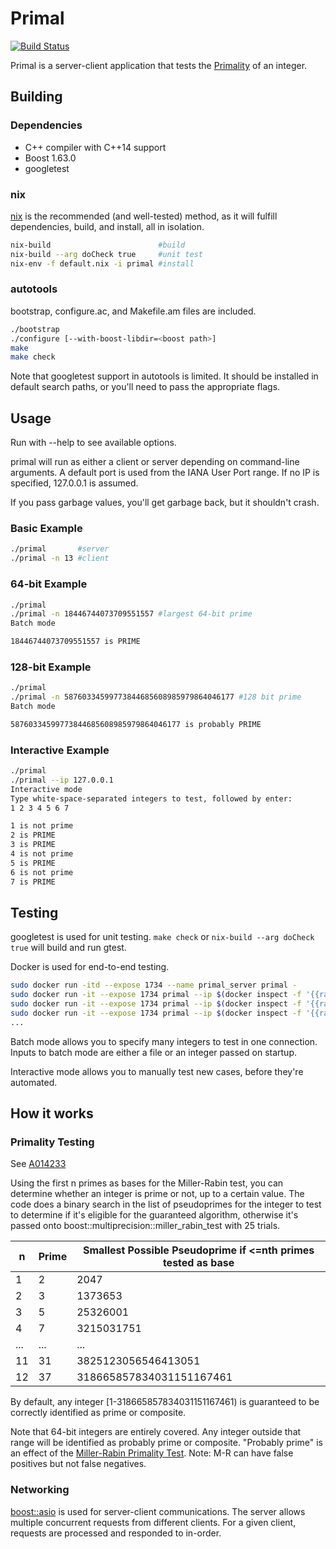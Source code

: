 # Primal
[![Build Status](https://travis-ci.org/aschult5/primal.svg?branch=master)](https://travis-ci.org/aschult5/primal)


Primal is a server-client application that tests the [Primality] of an integer.

## Building
### Dependencies
* C++ compiler with C++14 support
* Boost 1.63.0
* googletest

### nix
[nix] is the recommended (and well-tested) method, as it will fulfill dependencies, build, and install, all in isolation.
```sh
nix-build                        #build
nix-build --arg doCheck true     #unit test
nix-env -f default.nix -i primal #install
```

### autotools
bootstrap, configure.ac, and Makefile.am files are included.
```sh
./bootstrap
./configure [--with-boost-libdir=<boost path>]
make
make check
```
Note that googletest support in autotools is limited.
It should be installed in default search paths, or you'll need to pass the appropriate flags.


## Usage
Run with --help to see available options.

primal will run as either a client or server depending on command-line arguments.
A default port is used from the IANA User Port range.
If no IP is specified, 127.0.0.1 is assumed.

If you pass garbage values, you'll get garbage back, but it shouldn't crash.

### Basic Example
```sh
./primal       #server
./primal -n 13 #client
```

### 64-bit Example
```sh
./primal
./primal -n 18446744073709551557 #largest 64-bit prime
Batch mode

18446744073709551557 is PRIME
```

### 128-bit Example
```sh
./primal
./primal -n 58760334599773844685608985979864046177 #128 bit prime
Batch mode

58760334599773844685608985979864046177 is probably PRIME
```

### Interactive Example
```sh
./primal
./primal --ip 127.0.0.1
Interactive mode
Type white-space-separated integers to test, followed by enter:
1 2 3 4 5 6 7

1 is not prime
2 is PRIME
3 is PRIME
4 is not prime
5 is PRIME
6 is not prime
7 is PRIME
```

## Testing
googletest is used for unit testing. `make check` or `nix-build --arg doCheck true` will build and run gtest.

Docker is used for end-to-end testing.
```sh
sudo docker run -itd --expose 1734 --name primal_server primal -
sudo docker run -it --expose 1734 primal --ip $(docker inspect -f '{{range .NetworkSettings.Networks}}{{.IPAddress}}{{end}}' primal_server)
sudo docker run -it --expose 1734 primal --ip $(docker inspect -f '{{range .NetworkSettings.Networks}}{{.IPAddress}}{{end}}' primal_server)
sudo docker run -it --expose 1734 primal --ip $(docker inspect -f '{{range .NetworkSettings.Networks}}{{.IPAddress}}{{end}}' primal_server)
...
```

Batch mode allows you to specify many integers to test in one connection.
Inputs to batch mode are either a file or an integer passed on startup.

Interactive mode allows you to manually test new cases, before they're automated.


## How it works
### Primality Testing
See [A014233]

Using the first n primes as bases for the Miller-Rabin test, you can determine whether an integer is prime or not, up to a certain value.
The code does a binary search in the list of pseudoprimes for the integer to test to determine if it's eligible for the guaranteed algorithm,
otherwise it's passed onto boost::multiprecision::miller_rabin_test with 25 trials.

| n | Prime | Smallest Possible Pseudoprime if <=nth primes tested as base |
| ------ | ------ | ------ |
| 1 | 2 | 2047 |
| 2 | 3 | 1373653 |
| 3 | 5 | 25326001 |
| 4 | 7 | 3215031751 |
| ... | ...| ... |
| 11 | 31 | 3825123056546413051 |
| 12 | 37 | 318665857834031151167461 |

By default, any integer [1-318665857834031151167461) is guaranteed to be correctly identified as prime or composite.

Note that 64-bit integers are entirely covered.
Any integer outside that range will be identified as probably prime or composite.
"Probably prime" is an effect of the [Miller-Rabin Primality Test].
Note: M-R can have false positives but not false negatives.

### Networking
[boost::asio] is used for server-client communications.
The server allows multiple concurrent requests from different clients.
For a given client, requests are processed and responded to in-order.


[Primality]: <https://en.wikipedia.org/wiki/Primality_test>
[nix]: <https://nixos.org/nix>
[Miller-Rabin Primality Test]: <https://en.wikipedia.org/wiki/Miller%E2%80%93Rabin_primality_test>
[A014233]: <http://oeis.org/A014233>
[boost::asio]: <http://www.boost.org/doc/libs/1_63_0/doc/html/boost_asio/reference.html>

